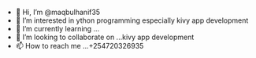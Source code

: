 - 👋 Hi, I’m @maqbulhanif35
- 👀 I’m interested in ython programming especially kivy app development
- 🌱 I’m currently learning ...
- 💞️ I’m looking to collaborate on ...kivy app development
- 📫 How to reach me ...+254720326935

<!---
maqbulhanif35/maqbulhanif35 is a ✨ special ✨ repository because its `README.md` (this file) appears on your GitHub profile.
You can click the Preview link to take a look at your changes.
--->

